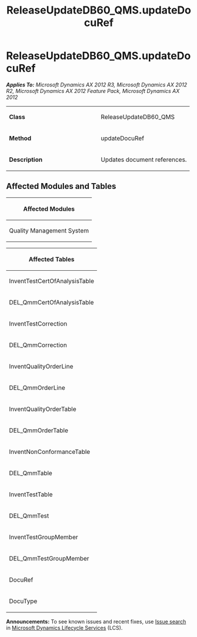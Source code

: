 ﻿---
title: ReleaseUpdateDB60_QMS.updateDocuRef
TOCTitle: ReleaseUpdateDB60_QMS.updateDocuRef
ms:assetid: 14e934b4-a1ad-f898-8c49-bdb4a9fb5fb5
ms:mtpsurl: https://msdn.microsoft.com/en-us/library/JJ718527(v=AX.60)
ms:contentKeyID: 49706806
ms.date: 05/18/2015
mtps_version: v=AX.60
---

# ReleaseUpdateDB60\_QMS.updateDocuRef 


_**Applies To:** Microsoft Dynamics AX 2012 R3, Microsoft Dynamics AX 2012 R2, Microsoft Dynamics AX 2012 Feature Pack, Microsoft Dynamics AX 2012_

<table>
<colgroup>
<col style="width: 50%" />
<col style="width: 50%" />
</colgroup>
<tbody>
<tr class="odd">
<td><p><strong>Class</strong></p></td>
<td><p>ReleaseUpdateDB60_QMS</p></td>
</tr>
<tr class="even">
<td><p><strong>Method</strong></p></td>
<td><p>updateDocuRef</p></td>
</tr>
<tr class="odd">
<td><p><strong>Description</strong></p></td>
<td><p>Updates document references.</p></td>
</tr>
</tbody>
</table>


## Affected Modules and Tables

<table>
<colgroup>
<col style="width: 100%" />
</colgroup>
<thead>
<tr class="header">
<th><p>Affected Modules</p></th>
</tr>
</thead>
<tbody>
<tr class="odd">
<td><p>Quality Management System</p></td>
</tr>
</tbody>
</table>


<table>
<colgroup>
<col style="width: 100%" />
</colgroup>
<thead>
<tr class="header">
<th><p>Affected Tables</p></th>
</tr>
</thead>
<tbody>
<tr class="odd">
<td><p>InventTestCertOfAnalysisTable</p></td>
</tr>
<tr class="even">
<td><p>DEL_QmmCertOfAnalysisTable</p></td>
</tr>
<tr class="odd">
<td><p>InventTestCorrection</p></td>
</tr>
<tr class="even">
<td><p>DEL_QmmCorrection</p></td>
</tr>
<tr class="odd">
<td><p>InventQualityOrderLine</p></td>
</tr>
<tr class="even">
<td><p>DEL_QmmOrderLine</p></td>
</tr>
<tr class="odd">
<td><p>InventQualityOrderTable</p></td>
</tr>
<tr class="even">
<td><p>DEL_QmmOrderTable</p></td>
</tr>
<tr class="odd">
<td><p>InventNonConformanceTable</p></td>
</tr>
<tr class="even">
<td><p>DEL_QmmTable</p></td>
</tr>
<tr class="odd">
<td><p>InventTestTable</p></td>
</tr>
<tr class="even">
<td><p>DEL_QmmTest</p></td>
</tr>
<tr class="odd">
<td><p>InventTestGroupMember</p></td>
</tr>
<tr class="even">
<td><p>DEL_QmmTestGroupMember</p></td>
</tr>
<tr class="odd">
<td><p>DocuRef</p></td>
</tr>
<tr class="even">
<td><p>DocuType</p></td>
</tr>
</tbody>
</table>

  
**Announcements:** To see known issues and recent fixes, use [Issue search](http://go.microsoft.com/fwlink/?linkid=389258) in [Microsoft Dynamics Lifecycle Services](http://go.microsoft.com/fwlink/?linkid=306505) (LCS).

